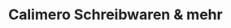 ---
title: "Calimero Schreibwaren & mehr"
url: /vaterstetten/calimero-schreibwaren-und-mehr/
shop: Schreibwaren
---